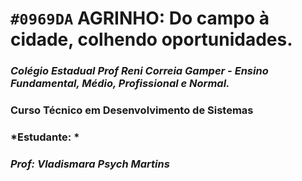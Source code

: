 #  `#0969DA`	 **AGRINHO: Do campo à cidade, colhendo oportunidades.**
### _Colégio Estadual Prof Reni Correia Gamper - Ensino Fundamental, Médio, Profissional e Normal._
### Curso Técnico em Desenvolvimento de Sistemas
### *Estudante: *
### *Prof: Vladismara Psych Martins*
